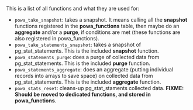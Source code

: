 This is a list of all functions and what they are used for:

  * `powa_take_snapshot`: takes a snapshot. It means calling all the **snapshot** functions registered in the **powa_functions** table, then maybe do an **aggregate** and/or a **purge**, if conditions are met (these functions are also registered in powa_functions).
  * `powa_take_statements_snapshot`: takes a snapshot of pg_stat_statements. This is the included **snapshot** function.
  * `powa_statements_purge`: does a purge of collected data from pg_stat_statements. This is the included **purge** function.
  * `powa_statements_aggregate`: does an aggregate (putting individual records into arrays to save space) on collected data from pg_stat_statements. This is the included **aggregate** function.
  * `powa_stats_reset`: cleans-up pg_stat_staments collected data. **FIXME: Should be moved to dedicated functions, and stored in powa_functions**.
